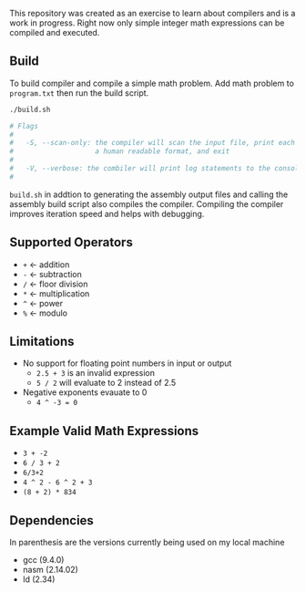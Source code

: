 This repository was created as an exercise to learn about compilers and is a work in progress. Right now only simple integer math expressions can be compiled and executed.

## Build

To build compiler and compile a simple math problem. Add math problem to `program.txt` then run the build script.

```bash
./build.sh

# Flags
#
#   -S, --scan-only: the compiler will scan the input file, print each token in 
#                    a human readable format, and exit
#
#   -V, --verbose: the combiler will print log statements to the consol
#
```
`build.sh` in addtion to generating the assembly output files and calling the assembly build script also compiles the compiler. Compiling the compiler improves iteration speed and helps with debugging.

## Supported Operators
- `+`  <- addition
- `-`  <- subtraction
- `/`  <- floor division
- `*`  <- multiplication
- `^`  <- power
- `%`  <- modulo

## Limitations

- No support for floating point numbers in input or output
    - `2.5 + 3` is an invalid expression
    - `5 / 2` will evaluate to 2 instead of 2.5
- Negative exponents evauate to 0
    - `4 ^ -3 = 0`

## Example Valid Math Expressions
- `3 + -2`
- `6 / 3 + 2`
- `6/3+2`
- `4 ^ 2 - 6 ^ 2 + 3`
- `(8 + 2) * 834`

## Dependencies
In parenthesis are the versions currently being used on my local machine
- gcc (9.4.0)
- nasm (2.14.02)
- ld (2.34)
